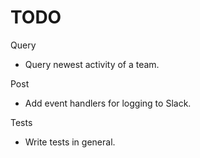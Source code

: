 TODO
===================

Query
* Query newest activity of a team.

Post
* Add event handlers for logging to Slack.

Tests
* Write tests in general.